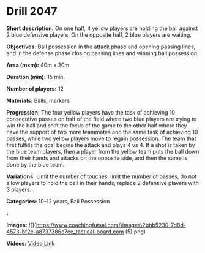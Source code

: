 # Drill 2047

**Short description:**
On one half, 4 yellow players are holding the ball against 2 blue defensive players. On the opposite half, 2 blue players are waiting.

**Objectives:**
Ball possession in the attack phase and opening passing lines, and in the defense phase closing passing lines and winning ball possession.

**Area (mxm):**
40m x 20m

**Duration (min):**
15 min.

**Number of players:**
12

**Materials:**
Balls, markers

**Progression:**
The four yellow players have the task of achieving 10 consecutive passes on half of the field where two blue players are trying to win the ball and shift the focus of the game to the other half where they have the support of two more teammates and the same task of achieving 10 passes, while two yellow players move to regain possession. The team that first fulfills the goal begins the attack and plays 4 vs 4. If a shot is taken by the blue team players, then a player from the yellow team puts the ball down from their hands and attacks on the opposite side, and then the same is done by the blue team.

**Variations:**
Limit the number of touches, limit the number of passes, do not allow players to hold the ball in their hands, replace 2 defensive players with 3 players.

**Categories:**
10-12 years, Ball Possession

**:**


**Images:**
![](https://www.coachingfutsal.com/\images\2bbb5230-7d8d-4573-bf2c-a8737386e7ce_tactical-board.com (5).png)

**Videos:**
[Video Link](https://www.youtube.com/embed/oTbHBT-Twp0)


